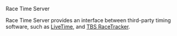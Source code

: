 
Race Time Server

Race Time Server provides an interface between third-party timing software,
such as [LiveTime](https://www.livetimescoring.com/),
and [TBS RaceTracker](https://www.team-blacksheep.com/products/prod:tbs_racetracker).


